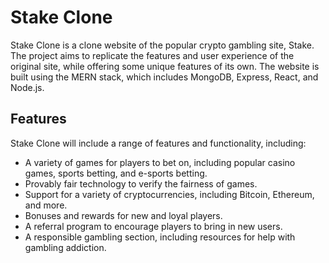 # Stake Clone

Stake Clone is a clone website of the popular crypto gambling site, Stake. The project aims to replicate the features and user experience of the original site, while offering some unique features of its own. The website is built using the MERN stack, which includes MongoDB, Express, React, and Node.js.

## Features

Stake Clone will include a range of features and functionality, including:

- A variety of games for players to bet on, including popular casino games, sports betting, and e-sports betting.
- Provably fair technology to verify the fairness of games.
- Support for a variety of cryptocurrencies, including Bitcoin, Ethereum, and more.
- Bonuses and rewards for new and loyal players.
- A referral program to encourage players to bring in new users.
- A responsible gambling section, including resources for help with gambling addiction.

